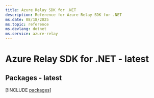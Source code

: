 ```yaml
---
title: Azure Relay SDK for .NET
description: Reference for Azure Relay SDK for .NET
ms.date: 08/18/2025
ms.topic: reference
ms.devlang: dotnet
ms.service: azure-relay
---
```

# Azure Relay SDK for .NET - latest
## Packages - latest
[!INCLUDE [packages](relay-index.md)]